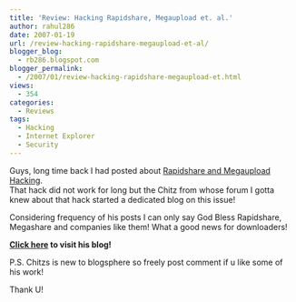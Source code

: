 ```yaml
---
title: 'Review: Hacking Rapidshare, Megaupload et. al.'
author: rahul286
date: 2007-01-19
url: /review-hacking-rapidshare-megaupload-et-al/
blogger_blog:
  - rb286.blogspot.com
blogger_permalink:
  - /2007/01/review-hacking-rapidshare-megaupload-et.html
views:
  - 354
categories:
  - Reviews
tags:
  - Hacking
  - Internet Explorer
  - Security
---
```

Guys, long time back I had posted about [Rapidshare and Megaupload Hacking][1].  
That hack did not work for long but the Chitz from whose forum I gotta knew about that hack started a dedicated blog on this issue!

Considering frequency of his posts I can only say God Bless Rapidshare, Megashare and companies like them! What a good news for downloaders!

<a href="http://chitzs.blogspot.com/" onclick="_gaq.push(['_trackEvent', 'outbound-article', 'http://chitzs.blogspot.com/', 'Click here']);" style="font-weight: bold">Click here</a><span style="font-weight: bold"> to visit his blog!</span>

P.S. Chitzs is new to blogsphere so freely post comment if u like some of his work!

Thank U!

 [1]: http://devilsworkshop.org/2006/07/28/hacking-rapidshare-megaupload-cracked/

